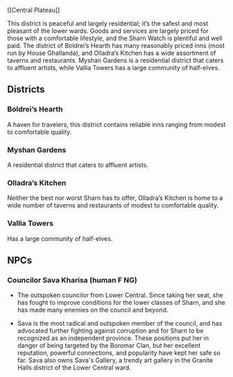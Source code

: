 [[Central Plateau]]

This district is peaceful and largely residential; it’s the safest and most pleasant of the lower wards. Goods and services are largely priced for those with a comfortable lifestyle, and the Sharn Watch is plentiful and well paid. The district of Boldrei’s Hearth has many reasonably priced inns (most run by House Ghallanda), and Olladra’s Kitchen has a wide assortment of taverns and restaurants. Myshan Gardens is a residential district that caters to affluent artists, while Vallia Towers has a large community of half-elves.

## Districts

### Boldrei’s Hearth

A haven for travelers, this district contains reliable inns ranging from modest to comfortable quality.


### Myshan Gardens

A residential district that caters to affluent artists.


### Olladra’s Kitchen

Neither the best nor worst Sharn has to offer, Olladra’s Kitchen is home to a wide number of taverns and restaurants of modest to comfortable quality.


### Vallia Towers

Has a large community of half-elves.

## NPCs

### Councilor Sava Kharisa (human F NG) 

*   The outspoken councilor from Lower Central. Since taking her seat, she has fought to improve conditions for the lower classes of Sharn, and she has made many enemies on the council and beyond. 


*   Sava is the most radical and outspoken member of the council, and has advocated further fighting against corruption and for Sharn to be recognized as an independent province. These positions put her in danger of being targeted by the Boromar Clan, but her excellent reputation, powerful connections, and popularity have kept her safe so far. Sava also owns Sava's Gallery, a trendy art gallery in the Granite Halls district of the Lower Central ward.